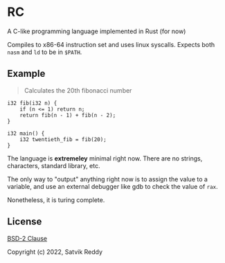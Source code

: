 # RC

A C-like programming language implemented in Rust (for now)

Compiles to x86-64 instruction set and uses linux syscalls. Expects both `nasm` and `ld` to be in `$PATH`.

## Example

> Calculates the 20th fibonacci number

```
i32 fib(i32 n) {
	if (n <= 1) return n;
	return fib(n - 1) + fib(n - 2);
}

i32 main() {
	i32 twentieth_fib = fib(20);
}
```

The language is **extremeley** minimal right now. There are no strings, characters,
standard library, etc.

The only way to "output" anything right now is to assign the value to a variable, and use
an external debugger like gdb to check the value of `rax`.

Nonetheless, it is turing complete.

## License

[BSD-2 Clause](https://github.com/SatvikR/rc/blob/main/LICENSE)

Copyright (c) 2022, Satvik Reddy

